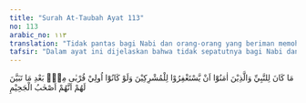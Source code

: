 ```yaml
---
title: "Surah At-Taubah Ayat 113"
no: 113
arabic_no: ١١٣
translation: "Tidak pantas bagi Nabi dan orang-orang yang beriman memohonkan ampunan (kepada Allah) bagi orang-orang musyrik, sekalipun orang-orang itu kaum kerabat(nya), setelah jelas bagi mereka, bahwa orang-orang musyrik itu penghuni neraka Jahanam."
tafsir: "Dalam ayat ini dijelaskan bahwa tidak sepatutnya bagi Nabi dan orang-orang mukmin untuk mengajukan permohonan kepada Allah agar memberikan ampunan kepada orang musyrik, walaupun mereka adalah kerabat Nabi atau kerabat dari orang-orang mukmin. Apalagi bila Nabi dan orang-orang mukmin telah mendapatkan bukti yang jelas bahwa mereka yang dimohonkan ampunan itu adalah calon-calon penghuni neraka, karena perbuatan dan tindak-tanduk mereka telah menunjukkan keingkaran mereka kepada Allah.\n\nPada ayat ke 80 Surah at-Taubah ini juga Allah telah menerangkan bahwa Dia tidak akan memberikan ampunan bagi orang-orang munafik, karena mereka telah kafir kepada Allah dan Rasul-Nya, sehingga sama saja halnya, apakah Rasulullah memintakan ampunan untuk mereka, ataupun tidak. Dalam ayat ke 48 dan 116 Surah an-Nisa Allah telah menegaskan pula, bahwa Dia tidak akan memberikan ampun kepada siapa pun yang menjadi musyrik, yaitu mempersekutukan Allah dengan yang lain.\n\nOrang-orang yang mempersekutukan Allah, walaupun mereka mengaku beriman dan menyembah kepada Allah, namun mereka juga menyembah selain Allah. Hal ini menunjukkan bahwa mereka tidak beriman pada kesempurnaan dan kekuasaan Allah. Oleh sebab itu, dalam ayat lain Allah menegaskan bahwa kemusyrikan adalah suatu kezaliman yang besar, dan merupakan dosa yang tidak bisa diampuni. Itulah sebabnya, maka Lukman al-Hakim memberikan pelajaran kepada putranya untuk tidak menyekutukan Allah. Beliau berkata:\n\nJanganlah kamu mempersekutukan Allah, sesungguhnya mempersekutukan (Allah) adalah benar-benar kezaliman yang besar. (Luqman/31: 13)\n\nPada ayat (113) di atas terdapat isyarat bahwa mendoakan orang-orang yang telah mati dalam kekafirannya, agar mereka memperoleh ampunan dan rahmat Allah, adalah terlarang. Larangan ini mencakup segala macam dan cara berdoa, baik doa-doa yang biasa dilakukan sesudah salat maupun doa-doa yang dibaca dalam upacara tertentu.\n\nDiriwayatkan oleh Imam Ahmad, Imam Muslim, dan Abu Daud dari Abu Hurairah bahwa Rasulullah saw pernah mengunjungi makam ibundanya, lalu beliau menangis, sehingga menyebabkan orang-orang yang berada di sekitarnyapun menangis pula. Lalu beliau bersabda, \"Aku telah meminta izin kepada Allah untuk memohonkan ampun untuk ibuku, tetapi Allah tidak mengizinkan, dan aku meminta izin untuk mengunjungi kuburan ibuku, maka Allah mengizinkan. Oleh sebab itu, kamu boleh mengunjungi kuburan karena hal itu akan mengingatkan kamu kepada kematian.\"\n\nDengan adanya larangan Allah dalam ayat ini kepada Nabi dan orang-orang mukmin untuk memintakan ampunan bagi orang-orang musyrik, dapat diambil kesimpulan bahwa kenabian dan keimanan yang sejati tidak akan membolehkan seseorang untuk memanjatkan doa ke hadirat Allah untuk mengampuni orang-orang musyrik dalam keadaan bagaimana juga, walaupun mereka termasuk kaum kerabat yang dicintai. Hal itu disebabkan karena bagi Nabi dan orang-orang mukmin sudah cukup jelas dari berbagai bukti dan kenyataan, bahwa orang-orang musyrik itu telah mati dalam kekafiran sehingga dengan demikian mereka merupakan calon-calon penghuni neraka, maka tidaklah selayaknya untuk dimintakan ampun kepada Allah, karena perbuatan mereka tidak diridai-Nya."
---
```

مَا كَانَ لِلنَّبِيِّ وَالَّذِيْنَ اٰمَنُوْٓا اَنْ يَّسْتَغْفِرُوْا لِلْمُشْرِكِيْنَ وَلَوْ كَانُوْٓا اُولِيْ قُرْبٰى مِنْۢ بَعْدِ مَا تَبَيَّنَ لَهُمْ اَنَّهُمْ اَصْحٰبُ الْجَحِيْمِ 